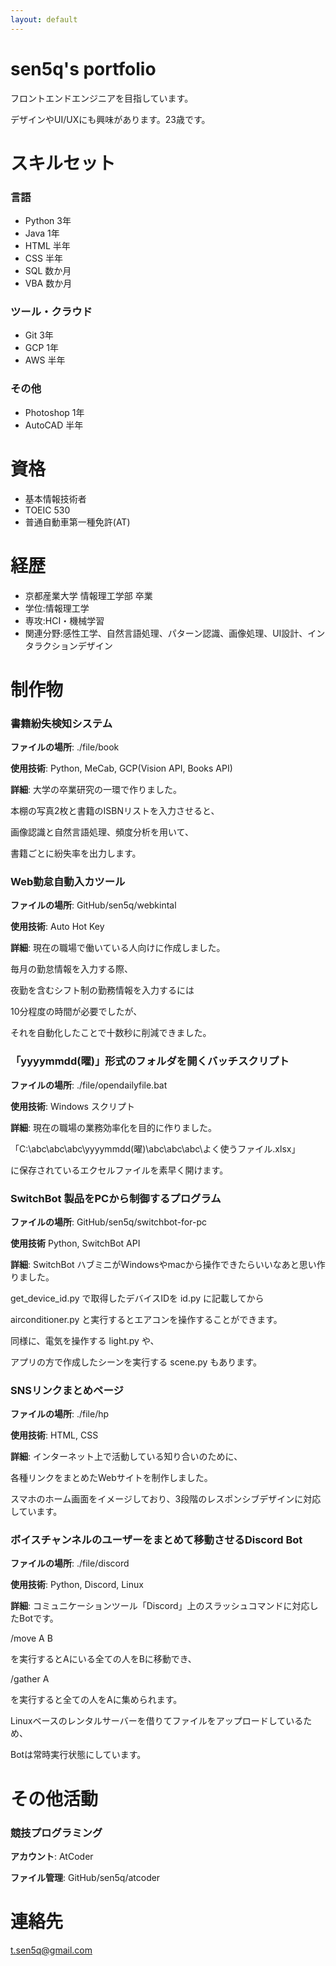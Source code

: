 ```yaml
---
layout: default
---
```


# sen5q's portfolio
フロントエンドエンジニアを目指しています。

デザインやUI/UXにも興味があります。23歳です。

# スキルセット

### 言語
- Python 3年
- Java 1年
- HTML 半年
- CSS 半年
- SQL 数か月
- VBA 数か月

### ツール・クラウド
- Git 3年
- GCP 1年
- AWS 半年

### その他
- Photoshop 1年
- AutoCAD 半年

# 資格
- 基本情報技術者
- TOEIC 530
- 普通自動車第一種免許(AT)

# 経歴
- 京都産業大学 情報理工学部 卒業
- 学位:情報理工学
- 専攻:HCI・機械学習
- 関連分野:感性工学、自然言語処理、パターン認識、画像処理、UI設計、インタラクションデザイン

# 制作物
### 書籍紛失検知システム
**ファイルの場所**:
./file/book

**使用技術**:
Python, MeCab, GCP(Vision API, Books API)

**詳細**:
大学の卒業研究の一環で作りました。

本棚の写真2枚と書籍のISBNリストを入力させると、

画像認識と自然言語処理、頻度分析を用いて、

書籍ごとに紛失率を出力します。

### Web勤怠自動入カツール
**ファイルの場所**:
GitHub/sen5q/webkintal

**使用技術**:
Auto Hot Key

**詳細**:
現在の職場で働いている人向けに作成しました。

毎月の勤怠情報を入力する際、

夜勤を含むシフト制の勤務情報を入力するには

10分程度の時間が必要でしたが、

それを自動化したことで十数秒に削減できました。

### 「yyyymmdd(曜)」形式のフォルダを開くバッチスクリプト
**ファイルの場所**:
./file/opendailyfile.bat

**使用技術**:
Windows スクリプト

**詳細**:
現在の職場の業務効率化を目的に作りました。

「C:\abc\abc\abc\yyyymmdd(曜)\abc\abc\abc\よく使うファイル.xlsx」

に保存されているエクセルファイルを素早く開けます。

### SwitchBot 製品をPCから制御するプログラム

**ファイルの場所**:
GitHub/sen5q/switchbot-for-pc

**使用技術**
Python, SwitchBot API

**詳細**:
SwitchBot ハブミニがWindowsやmacから操作できたらいいなあと思い作りました。

get_device_id.py で取得したデバイスIDを id.py に記載してから

airconditioner.py と実行するとエアコンを操作することができます。

同様に、電気を操作する light.py や、

アプリの方で作成したシーンを実行する scene.py もあります。

### SNSリンクまとめページ
**ファイルの場所**:
./file/hp

**使用技術**:
HTML, CSS

**詳細**:
インターネット上で活動している知り合いのために、

各種リンクをまとめたWebサイトを制作しました。

スマホのホーム画面をイメージしており、3段階のレスポンシブデザインに対応しています。

### ボイスチャンネルのユーザーをまとめて移動させるDiscord Bot
**ファイルの場所**:
./file/discord

**使用技術**:
Python, Discord, Linux

**詳細**:
コミュニケーションツール「Discord」上のスラッシュコマンドに対応したBotです。

/move A B

を実行するとAにいる全ての人をBに移動でき、

/gather A

を実行すると全ての人をAに集められます。

Linuxベースのレンタルサーバーを借りてファイルをアップロードしているため、

Botは常時実行状態にしています。

# その他活動
### 競技プログラミング
**アカウント**: AtCoder

**ファイル管理**: GitHub/sen5q/atcoder

# 連絡先
t.sen5q@gmail.com

